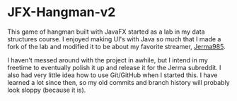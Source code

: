 # JFX-Hangman-v2
This game of hangman built with JavaFX started as a lab in my data structures course. I enjoyed making UI's with Java so much that I made a fork of the lab and modified it to be about my favorite streamer, [Jerma985](https://www.reddit.com/r/jerma985/).

I haven't messed around with the project in awhile, but I intend in my freetime to eventually polish it up and release it for the Jerma subreddit. I also had very little idea how to use Git/GitHub when I started this. I have learned a lot since then, so my old commits and branch history will probably look sloppy (because it is).
